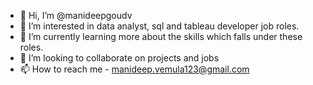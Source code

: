 - 👋 Hi, I’m @manideepgoudv
- 👀 I’m interested in data analyst, sql and tableau developer job roles.
- 🌱 I’m currently learning more about the skills which falls under these roles.
- 💞️ I’m looking to collaborate on projects and jobs
- 📫 How to reach me - manideep.vemula123@gmail.com

<!---
manideepgoudv/manideepgoudv is a ✨ special ✨ repository because its `README.md` (this file) appears on your GitHub profile.
You can click the Preview link to take a look at your changes.
--->
